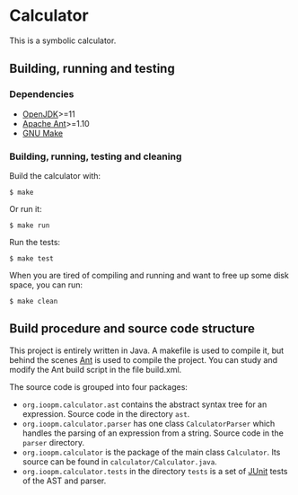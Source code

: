 # Calculator

This is a symbolic calculator.

## Building, running and testing

### Dependencies

* [OpenJDK][1]>=11
* [Apache Ant][2]>=1.10
* [GNU Make][3]

### Building, running, testing and cleaning

Build the calculator with:

```
$ make
```

Or run it:

```
$ make run
```

Run the tests:

```
$ make test
```

When you are tired of compiling and running and want to free up some disk space, you can run:

```
$ make clean
```

## Build procedure and source code structure

This project is entirely written in Java. A makefile is used to compile it, but behind the scenes [Ant][2] is used to compile the project. You can study and modify the Ant build script in the file build.xml.

The source code is grouped into four packages:

* `org.ioopm.calculator.ast` contains the abstract syntax tree for an expression. Source code in the directory `ast`.
* `org.ioopm.calculator.parser` has one class `CalculatorParser` which handles the parsing of an expression from a string. Source code in the `parser` directory.
* `org.ioopm.calculator` is the package of the main class `Calculator`. Its source can be found in `calculator/Calculator.java`.
* `org.ioopm.calculator.tests` in the directory `tests` is a set of [JUnit][4] tests of the AST and parser.

[1]: https://openjdk.java.net
[2]: https://ant.apache.org
[3]: https://www.gnu.org/software/make/
[4]: https://junit.org/junit5/
